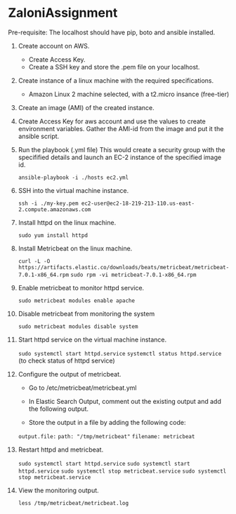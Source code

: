 # ZaloniAssignment

Pre-requisite: The localhost should have pip, boto and ansible installed.

1) Create account on AWS.
    - Create Access Key.
    - Create a SSH key and store the .pem file on your localhost.
    
2) Create instance of a linux machine with the required specifications.
    - Amazon Linux 2 machine selected, with a t2.micro insance (free-tier)
    
3) Create an image (AMI) of the created instance.

4) Create Access Key for aws account and use the values to create environment variables. Gather the AMI-id from the image and put it the ansible script.

5) Run the playbook (.yml file)
    This would create a security group with the specifified details and launch an EC-2 instance of the specified image id.
    
    ```ansible-playbook -i ./hosts ec2.yml```

6) SSH into the virtual machine instance.

    ```ssh -i ./my-key.pem ec2-user@ec2-18-219-213-110.us-east-2.compute.amazonaws.com```
    
7) Install httpd on the linux machine.
    
    ```sudo yum install httpd```
    
8) Install Metricbeat on the linux machine.

    ```curl -L -O https://artifacts.elastic.co/downloads/beats/metricbeat/metricbeat-7.0.1-x86_64.rpm```
    ```sudo rpm -vi metricbeat-7.0.1-x86_64.rpm```
    
9) Enable metricbeat to monitor httpd service.

    ```sudo metricbeat modules enable apache```

10) Disable metricbeat from monitoring the system

    ```sudo metricbeat modules disable system```

11) Start httpd service on the virtual machine instance.

    ```sudo systemctl start httpd.service```
    ```systemctl status httpd.service```    (to check status of httpd service)
    
12) Configure the output of metricbeat.
    
    - Go to /etc/metricbeat/metricbeat.yml
    
    - In Elastic Search Output, comment out the existing output and add the following output.
    
    - Store the output in a file by adding the following code:
    
    ```output.file:```
    ```path: "/tmp/metricbeat"```
    ```filename: metricbeat```

13) Restart httpd and metricbeat.

    ```sudo systemctl start httpd.service```
    ```sudo systemctl start httpd.service```
    ```sudo systemctl stop metricbeat.service```
    ```sudo systemctl stop metricbeat.service```


14) View the monitoring output.
    
    ```less /tmp/metricbeat/metricbeat.log```
  
